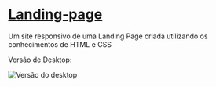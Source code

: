 # <a href='https://fhugomendes.github.io/Landing-page/' target='_blank'>Landing-page</a>

 Um site responsivo de uma Landing Page criada utilizando os conhecimentos de HTML e CSS
 
 Versão de Desktop:
 
 <img src="assets/images/Desktop-version" alt="Versão do desktop" />
